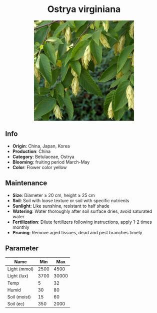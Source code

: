 <h1 align='center'>Ostrya virginiana</h1>
<p align="center">
    <img 
        align='center'
        width='320'
        src="../images/ostrya virginiana.png" 
        alt='Ostrya virginiana' />
</p>

## Info

 - **Origin**: China, Japan, Korea
 - **Production**: China
 - **Category**: Betulaceae, Ostrya
 - **Blooming**: fruiting period March-May
 - **Color**: Flower color yellow

## Maintenance

 - **Size**: Diameter ≥ 20 cm, height ≥ 25 cm
 - **Soil**: Soil with loose texture or soil with specific nutrients
 - **Sunlight**: Like sunshine, resistant to half shade
 - **Watering**: Water thoroughly after soil surface dries, avoid saturated water
 - **Fertilization**: Dilute fertilizers following instructions, apply 1-2 times monthly
 - **Pruning**: Remove aged tissues, dead and pest branches timely

## Parameter

| Name         | Min  | Max   |
|--------------|------|-------|
| Light (mmol) | 2500 | 4500  |
| Light (lux)  | 3700 | 30000 |
| Temp         | 5    | 32    |
| Humid        | 30   | 80    |
| Soil (moist) | 15   | 60    |
| Soil (ec)    | 350  | 2000  |